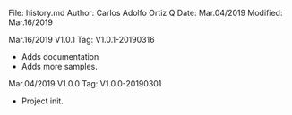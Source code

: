 File:     history.md
Author:   Carlos Adolfo Ortiz Q
Date:     Mar.04/2019
Modified: Mar.16/2019

Mar.16/2019 V1.0.1 Tag: V1.0.1-20190316
- Adds documentation
- Adds more samples.

Mar.04/2019 V1.0.0 Tag: V1.0.0-20190301
- Project init.